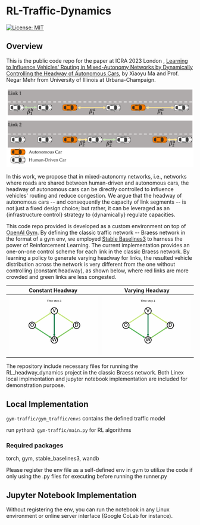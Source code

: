 # RL-Traffic-Dynamics

[![License:
 MIT](https://img.shields.io/badge/License-MIT-yellow.svg)](https://opensource.org/licenses/MIT)
 


## Overview
This is the public code repo for the paper at ICRA 2023 London , [Learning to Influence Vehicles' Routing in Mixed-Autonomy Networks by Dynamically Controlling the Headway of Autonomous Cars](https://arxiv.org/abs/2303.04266), by Xiaoyu Ma and Prof. Negar Mehr from University of Illinois at Urbana-Champaign.

![](gitrepo_imgs/dgm.PNG)

In this work, we propose that in mixed-autonomy networks, i.e., networks where roads are shared between human-driven and autonomous cars, the headway of autonomous cars can be directly controlled to influence vehicles' routing and reduce congestion. We argue that the headway of autonomous cars -- and consequently the capacity of link segments -- is not just a fixed design choice; but rather, it can be leveraged as an {infrastructure control} strategy to {dynamically} regulate capacities. 

This code repo provided is developed as a custom environment on top of [OpenAI Gym](https://openai.com/research/openai-gym-beta). By defining the classic traffic network -- Braess network in the format of a gym env, we employed [Stable Baselines3](https://stable-baselines3.readthedocs.io/en/master/) to harness the power of Reinforcement Learning. The current implementation provides an one-on-one control scheme for each link in the classic Braess network. By learning a policy to generate varying headway for links, the resulted vehicle distribution across the network is very different from the one without controlling (constant headway), as shown below, where red links are more crowded and green links are less congested.

Constant Headway           |  Varying Headway
:-------------------------:|:-------------------------:
![](/gitrepo_imgs/braess_constant_headway.gif)  |  ![](/gitrepo_imgs/braess_varying_headway.gif)


The repository include necessary files for running the RL_headway_dynamics project in the classic Braess network. Both Linex local implmentation and jupyter notebook implementation are included for demonstration purpose.

## Local Implementation

```gym-traffic/gym_traffic/envs``` contains the defined traffic model


run ```python3 gym-traffic/main.py``` for RL algorithms

### Required packages
torch, gym, stable_baselines3, wandb

Please register the env file as a self-defined env in gym to utilize the code if only using the .py files for executing before running the runner.py

## Jupyter Notebook Implementation
Without registering the env, you can run the notebook in any Linux environment or online server interface (Google CoLab for instance).
